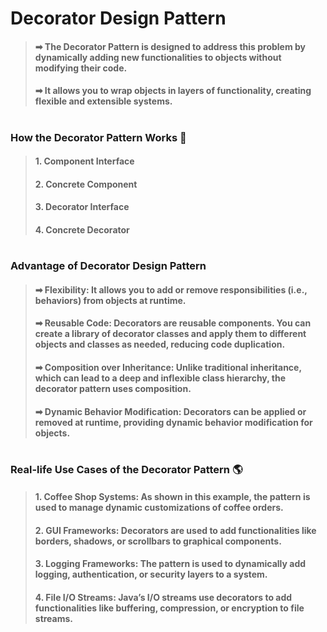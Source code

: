 # Decorator Design Pattern
> #### ➡ The Decorator Pattern is designed to address this problem by dynamically adding new functionalities to objects without modifying their code. 
> #### ➡ It allows you to wrap objects in layers of functionality, creating flexible and extensible systems.

#
### How the Decorator Pattern Works 🔧
> #### 1. Component Interface
> #### 2. Concrete  Component
> #### 3. Decorator Interface
> #### 4. Concrete  Decorator

#
### Advantage of Decorator Design Pattern
> #### ➡ Flexibility: It allows you to add or remove responsibilities (i.e., behaviors) from objects at runtime. 
> #### ➡ Reusable Code: Decorators are reusable components. You can create a library of decorator classes and apply them to different objects and classes as needed, reducing code duplication.
> #### ➡ Composition over Inheritance: Unlike traditional inheritance, which can lead to a deep and inflexible class hierarchy, the decorator pattern uses composition.
> #### ➡ Dynamic Behavior Modification: Decorators can be applied or removed at runtime, providing dynamic behavior modification for objects. 

#
### Real-life Use Cases of the Decorator Pattern 🌎
> #### 1. Coffee Shop Systems: As shown in this example, the pattern is used to manage dynamic customizations of coffee orders.
> #### 2. GUI Frameworks: Decorators are used to add functionalities like borders, shadows, or scrollbars to graphical components.
> #### 3. Logging Frameworks: The pattern is used to dynamically add logging, authentication, or security layers to a system.
> #### 4. File I/O Streams: Java’s I/O streams use decorators to add functionalities like buffering, compression, or encryption to file streams.